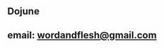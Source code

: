 <!--- if html
---
layout: page
titles:
  en: About Me
show_title: true
---
--->

## Dojune

## email: wordandflesh@gmail.com

